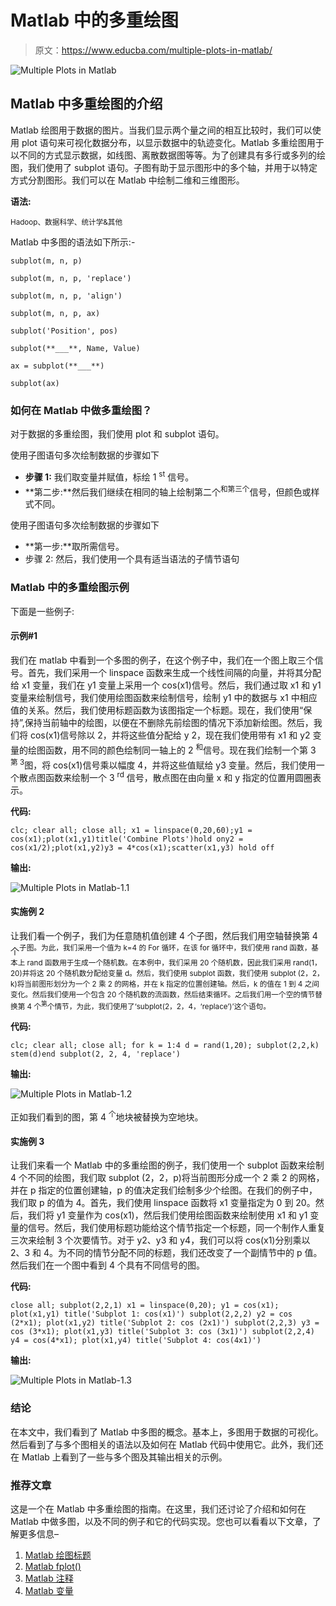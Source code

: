 # Matlab 中的多重绘图

> 原文：<https://www.educba.com/multiple-plots-in-matlab/>

![Multiple Plots in Matlab](img/484511e51cab3263a6a22c4556ad8382.png)



## Matlab 中多重绘图的介绍

Matlab 绘图用于数据的图片。当我们显示两个量之间的相互比较时，我们可以使用 plot 语句来可视化数据分布，以显示数据中的轨迹变化。Matlab 多重绘图用于以不同的方式显示数据，如线图、离散数据图等等。为了创建具有多行或多列的绘图，我们使用了 subplot 语句。子图有助于显示图形中的多个轴，并用于以特定方式分割图形。我们可以在 Matlab 中绘制二维和三维图形。

**语法:**

<small>Hadoop、数据科学、统计学&其他</small>

Matlab 中多图的语法如下所示:-

`subplot(m, n, p)`

`subplot(m, n, p, 'replace')`

`subplot(m, n, p, 'align')`

`subplot(m, n, p, ax)`

`subplot('Position', pos)`

`subplot(**___**, Name, Value)`

`ax = subplot(**___**)`

`subplot(ax)`

### 如何在 Matlab 中做多重绘图？

对于数据的多重绘图，我们使用 plot 和 subplot 语句。

使用子图语句多次绘制数据的步骤如下

*   **步骤 1:** 我们取变量并赋值，标绘 1 <sup>st</sup> 信号。
*   **第二步:**然后我们继续在相同的轴上绘制第二个<sup>和第三个</sup>信号，但颜色或样式不同。

使用子图语句多次绘制数据的步骤如下

*   **第一步:**取所需信号。
*   步骤 2: 然后，我们使用一个具有适当语法的子情节语句

### Matlab 中的多重绘图示例

下面是一些例子:

#### 示例#1

我们在 matlab 中看到一个多图的例子，在这个例子中，我们在一个图上取三个信号。首先，我们采用一个 linspace 函数来生成一个线性间隔的向量，并将其分配给 x1 变量，我们在 y1 变量上采用一个 cos(x1)信号。然后，我们通过取 x1 和 y1 变量来绘制信号，我们使用绘图函数来绘制信号，绘制 y1 中的数据与 x1 中相应值的关系。然后，我们使用标题函数为该图指定一个标题。现在，我们使用“保持”,保持当前轴中的绘图，以便在不删除先前绘图的情况下添加新绘图。然后，我们将 cos(x1)信号除以 2，并将这些值分配给 y 2，现在我们使用带有 x1 和 y2 变量的绘图函数，用不同的颜色绘制同一轴上的 2 <sup>和</sup>信号。现在我们绘制一个第 3 <sup>第 3</sup>图，将 cos(x1)信号乘以幅度 4，并将这些值赋给 y3 变量。然后，我们使用一个散点图函数来绘制一个 3 <sup>rd</sup> 信号，散点图在由向量 x 和 y 指定的位置用圆圈表示。

**代码:**

`clc;
clear all;
close all;
x1 = linspace(0,20,60);y1 = cos(x1);plot(x1,y1)title('Combine Plots')hold ony2 = cos(x1/2);plot(x1,y2)y3 = 4*cos(x1);scatter(x1,y3) hold off`

**输出:**

![Multiple Plots in Matlab-1.1](img/8f4af54df7469b4c162cfb5956824f9f.png)



#### 实施例 2

让我们看一个例子，我们为任意随机值创建 4 个子图，然后我们用空轴替换第 4 个<sup>子图。为此，我们采用一个值为 k=4 的 For 循环，在该 for 循环中，我们使用 rand 函数，基本上 rand 函数用于生成一个随机数。在本例中，我们采用 20 个随机数，因此我们采用 rand(1，20)并将这 20 个随机数分配给变量 d。然后，我们使用 subplot 函数，我们使用 subplot (2，2，k)将当前图形划分为一个 2 乘 2 的网格，并在 k 指定的位置创建轴。然后，k 的值在 1 到 4 之间变化。然后我们使用一个包含 20 个随机数的流函数，然后结束循环。之后我们用一个空的情节替换第 4 个<sup>第</sup>个情节，为此，我们使用了‘subplot(2，2，4，‘replace’)’这个语句。</sup>

**代码:**

`clc;
clear all;
close all;
for k = 1:4
d = rand(1,20);
subplot(2,2,k)
stem(d)end
subplot(2, 2, 4, 'replace')` 

**输出:**

![Multiple Plots in Matlab-1.2](img/0dc3741efe874c92a9edc5d22666f149.png)



正如我们看到的图，第 4 <sup>个</sup>地块被替换为空地块。

#### 实施例 3

让我们来看一个 Matlab 中的多重绘图的例子，我们使用一个 subplot 函数来绘制 4 个不同的绘图，我们取 subplot (2，2，p)将当前图形分成一个 2 乘 2 的网格，并在 p 指定的位置创建轴，p 的值决定我们绘制多少个绘图。在我们的例子中，我们取 p 的值为 4。首先，我们使用 linspace 函数将 x1 变量指定为 0 到 20。然后，我们将 y1 变量作为 cos(x1)，然后我们使用绘图函数来绘制使用 x1 和 y1 变量的信号。然后，我们使用标题功能给这个情节指定一个标题，同一个制作人重复三次来绘制 3 个次要情节。对于 y2、y3 和 y4，我们可以将 cos(x1)分别乘以 2、3 和 4。为不同的情节分配不同的标题，我们还改变了一个副情节中的 p 值。然后我们在一个图中看到 4 个具有不同信号的图。

**代码:**

`close all;
subplot(2,2,1)
x1 = linspace(0,20);
y1 = cos(x1);
plot(x1,y1)
title('Subplot 1: cos(x1)')
subplot(2,2,2)
y2 = cos (2*x1);
plot(x1,y2)
title('Subplot 2: cos (2x1)')
subplot(2,2,3)
y3 = cos (3*x1);
plot(x1,y3)
title('Subplot 3: cos (3x1)')
subplot(2,2,4)
y4 = cos(4*x1);
plot(x1,y4)
title('Subplot 4: cos(4x1)')`

**输出:**

![Multiple Plots in Matlab-1.3](img/dfa49f494d1e631270dea6c9942bcbbf.png)



### 结论

在本文中，我们看到了 Matlab 中多图的概念。基本上，多图用于数据的可视化。然后看到了与多个图相关的语法以及如何在 Matlab 代码中使用它。此外，我们还在 Matlab 上看到了一些与多个图及其输出相关的示例。

### 推荐文章

这是一个在 Matlab 中多重绘图的指南。在这里，我们还讨论了介绍和如何在 Matlab 中做多图，以及不同的例子和它的代码实现。您也可以看看以下文章，了解更多信息–

1.  [Matlab 绘图标题](https://www.educba.com/matlab-plot-title/)
2.  [Matlab fplot()](https://www.educba.com/matlab-fplot/)
3.  [Matlab 注释](https://www.educba.com/matlab-annotation/)
4.  [Matlab 变量](https://www.educba.com/matlab-variables/)





